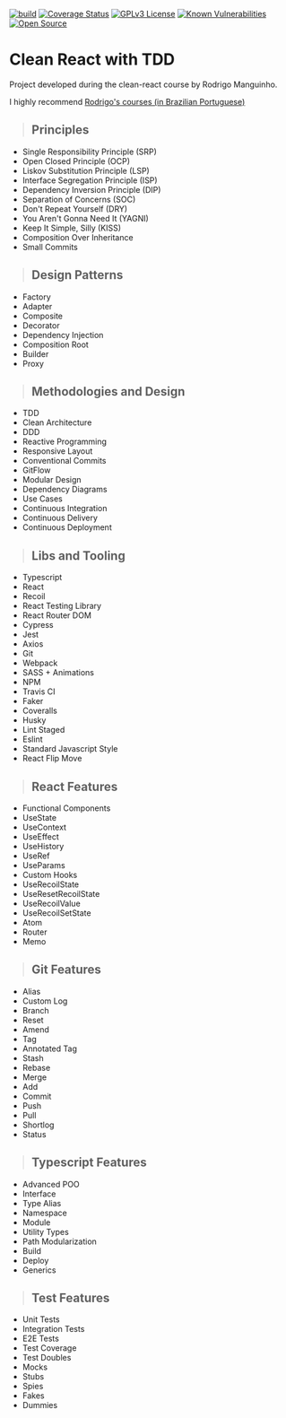 [![build](https://github.com/Tserewara/clean-react-course/actions/workflows/ci.yml/badge.svg)](https://github.com/Tserewara/clean-react-course/actions/workflows/ci.yml)
[![Coverage Status](https://coveralls.io/repos/github/Tserewara/clean-react-course/badge.svg?branch=master)](https://coveralls.io/github/Tserewara/clean-react-course?branch=master)
[![GPLv3 License](https://img.shields.io/badge/License-GPL%20v3-yellow.svg)](https://opensource.org/licenses/)
[![Known Vulnerabilities](https://snyk.io/test/github/Tserewara/clean-react-course/badge.svg)](https://snyk.io/test/github/Tserewara/clean-react-course)
[![Open Source](https://badges.frapsoft.com/os/v1/open-source.svg?v=103)](https://opensource.org/)


# Clean React with TDD

Project developed during the clean-react course by Rodrigo Manguinho.

I highly recommend [Rodrigo's courses (in Brazilian Portuguese)](https://rmanguinho.github.io/)

> ## Principles

* Single Responsibility Principle (SRP)
* Open Closed Principle (OCP)
* Liskov Substitution Principle (LSP)
* Interface Segregation Principle (ISP)
* Dependency Inversion Principle (DIP)
* Separation of Concerns (SOC)
* Don't Repeat Yourself (DRY)
* You Aren't Gonna Need It (YAGNI)
* Keep It Simple, Silly (KISS)
* Composition Over Inheritance
* Small Commits

> ## Design Patterns

* Factory
* Adapter
* Composite
* Decorator
* Dependency Injection
* Composition Root
* Builder
* Proxy

> ## Methodologies and Design

* TDD
* Clean Architecture
* DDD
* Reactive Programming
* Responsive Layout
* Conventional Commits
* GitFlow
* Modular Design
* Dependency Diagrams
* Use Cases
* Continuous Integration
* Continuous Delivery
* Continuous Deployment

> ## Libs and Tooling

* Typescript
* React
* Recoil
* React Testing Library
* React Router DOM
* Cypress
* Jest
* Axios
* Git
* Webpack
* SASS + Animations
* NPM
* Travis CI
* Faker
* Coveralls
* Husky
* Lint Staged
* Eslint
* Standard Javascript Style
* React Flip Move

> ## React Features

* Functional Components
* UseState
* UseContext
* UseEffect
* UseHistory
* UseRef
* UseParams
* Custom Hooks
* UseRecoilState
* UseResetRecoilState
* UseRecoilValue
* UseRecoilSetState
* Atom
* Router
* Memo

> ## Git Features

* Alias
* Custom Log 
* Branch
* Reset
* Amend
* Tag
* Annotated Tag 
* Stash
* Rebase
* Merge
* Add
* Commit
* Push
* Pull
* Shortlog
* Status

> ## Typescript Features

* Advanced POO
* Interface
* Type Alias
* Namespace
* Module
* Utility Types
* Path Modularization
* Build
* Deploy
* Generics

> ## Test Features

* Unit Tests
* Integration Tests
* E2E Tests
* Test Coverage
* Test Doubles
* Mocks
* Stubs
* Spies
* Fakes
* Dummies
